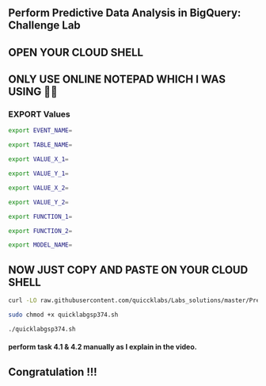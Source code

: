 



## Perform Predictive Data Analysis in BigQuery: Challenge Lab

## OPEN YOUR CLOUD SHELL

##  ONLY USE ONLINE NOTEPAD WHICH I WAS USING 🙏🏻


### EXPORT Values 

```bash
export EVENT_NAME=

export TABLE_NAME=

export VALUE_X_1=

export VALUE_Y_1=

export VALUE_X_2=

export VALUE_Y_2=

export FUNCTION_1=

export FUNCTION_2=

export MODEL_NAME=
```


###
###

## NOW JUST COPY AND PASTE ON YOUR CLOUD SHELL

```bash
curl -LO raw.githubusercontent.com/quiccklabs/Labs_solutions/master/Predict%20Soccer%20Match%20Outcomes%20with%20BigQuery%20ML%20Challenge%20Lab/quicklabgsp374.sh

sudo chmod +x quicklabgsp374.sh

./quicklabgsp374.sh
```


#### perform task 4.1 & 4.2 manually as I explain in the video.




## Congratulation !!!
